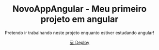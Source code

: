<h1 align="center">NovoAppAngular - Meu primeiro projeto em angular</h1>
<p align="center">
Pretendo ir trabalhando neste projeto enquanto estiver estudando angular!
<p align="center">
<a href="https://primeiroprojetoangulararthur.netlify.app">💻 Deploy</a>
</p>